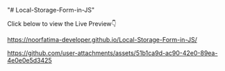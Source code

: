 "# Local-Storage-Form-in-JS" 


Click below to view the Live Preview👇

https://noorfatima-developer.github.io/Local-Storage-Form-in-JS/


https://github.com/user-attachments/assets/51b1ca9d-ac90-42e0-89ea-4e0e0e5d3425

